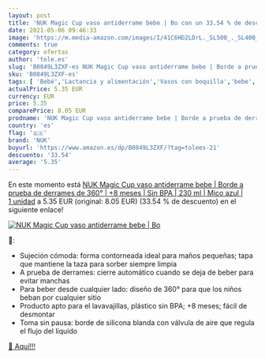 ```yaml
---
layout: post
title: 'NUK Magic Cup vaso antiderrame bebe | Bo con un 33.54 % de descuento'
date: 2021-05-06 09:46:33
image: 'https://m.media-amazon.com/images/I/41C6HD2LDrL._SL500_._SL400_.jpg'
comments: true
category: ofertas
author: 'tole.es'
slug: 'B0849L3ZXF-es NUK Magic Cup vaso antiderrame bebe | Borde a prueba de...'
sku: 'B0849L3ZXF-es'
tags: [ 'Bebé','Lactancia y alimentación','Vasos con boquilla','bebe','nuk', ]
actualPrice: 5.35 EUR
currency: EUR
price: 5.35
comparePrice: 8.05 EUR
prodname: 'NUK Magic Cup vaso antiderrame bebe | Borde a prueba de derrames de 360° | +8 meses | Sin BPA | 230 ml | Mico  azul  | 1 unidad'
country: 'es'
flag: '🇪🇸'
brand: 'NUK'
buyurl: 'https://www.amazon.es/dp/B0849L3ZXF/?tag=tolees-21'
descuento: '33.54'
average: '5.35'
---
```


En este momento está [NUK Magic Cup vaso antiderrame bebe | Borde a prueba de derrames de 360° | +8 meses | Sin BPA | 230 ml | Mico  azul  | 1 unidad](https://www.amazon.es/dp/B0849L3ZXF/?tag=tolees-21) a 5.35 EUR (original: 8.05 EUR) (33.54 %  de descuento) en el siguiente enlace!

[![NUK Magic Cup vaso antiderrame bebe | Bo](https://m.media-amazon.com/images/I/41C6HD2LDrL._SL500_._SL400_.jpg)](https://www.amazon.es/dp/B0849L3ZXF/?tag=tolees-21)

🔎:

- Sujeción cómoda: forma contorneada ideal para maños pequeñas; tapa que mantiene la taza para sorber siempre limpia
- A prueba de derrames: cierre automático cuando se deja de beber para evitar manchas
- Para beber desde cualquier lado: diseño de 360° para que los niños beban por cualquier sitio
- Producto apto para el lavavajillas, plástico sin BPA; +8 meses; fácil de desmontar
- Toma sin pausa: borde de silicona blanda con válvula de aire que regula el flujo del líquido

[🛒 Aquí!!!](https://www.amazon.es/dp/B0849L3ZXF/?tag=tolees-21)
